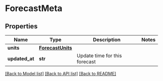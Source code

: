 # ForecastMeta

## Properties
Name | Type | Description | Notes
------------ | ------------- | ------------- | -------------
**units** | [**ForecastUnits**](ForecastUnits.md) |  | 
**updated_at** | **str** | Update time for this forecast | 

[[Back to Model list]](../README.md#documentation-for-models) [[Back to API list]](../README.md#documentation-for-api-endpoints) [[Back to README]](../README.md)

